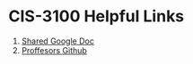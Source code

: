 # CIS-3100 Helpful Links
1. [Shared Google Doc](https://docs.google.com/document/d/1ekjL4VHKKsZvkM2hWIT-_sR3vs0XJ1eEg4n05xVws8c/edit#heading=h.ni3qwwnhpsxu)
2. [Proffesors Github](https://github.com/stefanbund/py3100/blob/main/matrix.csv)
